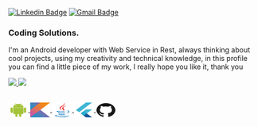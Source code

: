 [![Linkedin Badge](https://img.shields.io/badge/-LinkedIn-blue?style=flat&logo=Linkedin&logoColor=white&link=https://www.linkedin.com/in/newton-cesar-0468171b7/)](https://www.linkedin.com/in/newton-cesar-0468171b7/)
[![Gmail Badge](https://img.shields.io/badge/-Gmail-c14438?style=flat&logo=Gmail&logoColor=white&link=mailto:newtoncesar.dev@gmail.com)](mailto:newtoncesar.dev@gmail.com)

### Coding Solutions.

I'm an Android developer with Web Service in Rest, always thinking about cool projects, using my creativity and technical knowledge, in this profile you can find a little piece of my work, I really hope you like it, thank you

 <div>
  <a href="https://github.com/newtonCesarRoncari">
  <img height="180em" src="https://github-readme-stats.vercel.app/api?username=NewtonCesarRoncari&show_icons=true&theme=gotham"/>
  <img height="180em" src="https://github-readme-stats.vercel.app/api/top-langs/?username=NewtonCesarRoncari&layout=compact&theme=gotham"/>
<div>
 <p>
  
<div style="display: inline_block"><br>
  <img align="center" alt="New-An" height="30" width="40" src="https://raw.githubusercontent.com/devicons/devicon/master/icons/android/android-plain.svg">
  <img align="center" alt="New-Kt" height="30" width="40" src="https://raw.githubusercontent.com/devicons/devicon/master/icons/kotlin/kotlin-original.svg">
  <img align="center" alt="New-Jv" height="30" width="40" src="https://raw.githubusercontent.com/devicons/devicon/master/icons/java/java-original.svg">
  <img align="center" alt="New-Ft" height="30" width="40" src="https://raw.githubusercontent.com/devicons/devicon/master/icons/flutter/flutter-original.svg">
  <img align="center" alt="New-Gh" height="30" width="40" src="https://raw.githubusercontent.com/devicons/devicon/master/icons/github/github-original.svg">
</div>
